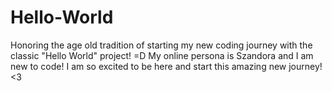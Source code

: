# Hello-World
Honoring the age old tradition of starting my new coding journey with the classic "Hello World" project! =D
My online persona is Szandora and I am new to code! 
I am so excited to be here and start this amazing new journey! <3
